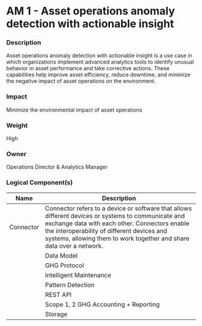 
#  AM 1 - Asset operations anomaly detection with actionable insight



### Description

Asset operations anomaly detection with actionable insight is a use case in which organizations implement advanced analytics tools to identify unusual behavior in asset performance and take corrective actions. These capabilities help improve asset efficiency, reduce downtime, and minimize the negative impact of asset operations on the environment.




### Impact

 Minimize the environmental impact of asset operations




### Weight

High




### Owner

Operations Director & Analytics Manager





### Logical Component(s)

| Name | Description |
| --- | --- |
 | Connector | Connector refers to a device or software that allows different devices or systems to communicate and exchange data with each other. Connectors enable the interoperability of different devices and systems, allowing them to work together and share data over a network.<br> |
     | Data Model | A data model is a way of organizing and representing data in a computer system. It defines the structure and relationships between different data pieces and serves as a blueprint for how the data will be stored and accessed.<br> |
     | GHG Protocol | GHG Protocol establishes comprehensive global standardized frameworks to measure and manage greenhouse gas (GHG) emissions from private and public sector operations, value chains and mitigation actions. |
     | Intelligent Maintenance | Application for managing and maintaining assets that use data and analytics to predict when maintenance is needed. This approach is designed to optimize the maintenance schedule for an asset based on its actual condition, rather than following a predetermined schedule or reacting to failures.<br> |
     | Pattern Detection | Pattern detection rules are a set of guidelines or criteria that are used to identify and classify patterns in data. <br>Example - Anomaly detection |
     | REST API | REST API (short for Representational State Transfer Application Programming Interface) is a type of API that allows software applications to communicate with each other over the internet. REST APIs use a standard set of protocols and data formats to exchange information between applications, allowing them to communicate and share data in a consistent and predictable manner.<br> |
     | Scope 1, 2 GHG Accounting + Reporting | Scope 1, 2, and 3 GHG (greenhouse gas) emissions are categories used to classify and report the greenhouse gas emissions of an organization. Scope 1 emissions are direct emissions that are under the control of an organization, such as emissions from company-owned vehicles or equipment. Scope 2 emissions are indirect emissions that result from an organization's consumption of purchased electricity, steam, heating, or cooling.<br> |
     | Storage | Storage refers to the physical or virtual space where data is saved and stored for later use. Storage is an essential part of any data system, enabling it to retain and access data over time.<br> |
    



